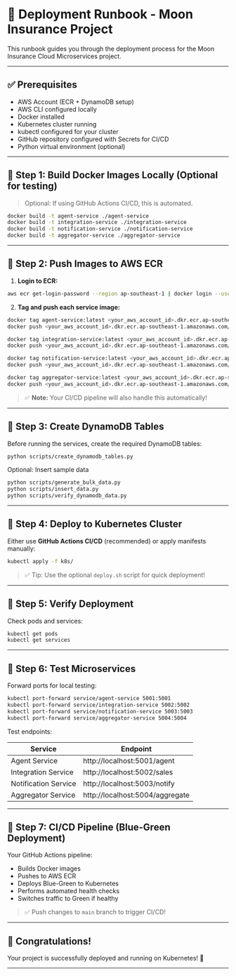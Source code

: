 
# 🚀 Deployment Runbook - Moon Insurance Project

This runbook guides you through the deployment process for the Moon Insurance Cloud Microservices project.

---

## ✅ Prerequisites

- AWS Account (ECR + DynamoDB setup)
- AWS CLI configured locally
- Docker installed
- Kubernetes cluster running
- kubectl configured for your cluster
- GitHub repository configured with Secrets for CI/CD
- Python virtual environment (optional)

---

## 🌟 Step 1: Build Docker Images Locally (Optional for testing)

> Optional: If using GitHub Actions CI/CD, this is automated.

```bash
docker build -t agent-service ./agent-service
docker build -t integration-service ./integration-service
docker build -t notification-service ./notification-service
docker build -t aggregator-service ./aggregator-service
```

---

## 🌟 Step 2: Push Images to AWS ECR

1. **Login to ECR:**

```bash
aws ecr get-login-password --region ap-southeast-1 | docker login --username AWS --password-stdin <your_aws_account_id>.dkr.ecr.ap-southeast-1.amazonaws.com
```

2. **Tag and push each service image:**

```bash
docker tag agent-service:latest <your_aws_account_id>.dkr.ecr.ap-southeast-1.amazonaws.com/agent-service:latest
docker push <your_aws_account_id>.dkr.ecr.ap-southeast-1.amazonaws.com/agent-service:latest

docker tag integration-service:latest <your_aws_account_id>.dkr.ecr.ap-southeast-1.amazonaws.com/integration-service:latest
docker push <your_aws_account_id>.dkr.ecr.ap-southeast-1.amazonaws.com/integration-service:latest

docker tag notification-service:latest <your_aws_account_id>.dkr.ecr.ap-southeast-1.amazonaws.com/notification-service:latest
docker push <your_aws_account_id>.dkr.ecr.ap-southeast-1.amazonaws.com/notification-service:latest

docker tag aggregator-service:latest <your_aws_account_id>.dkr.ecr.ap-southeast-1.amazonaws.com/aggregator-service:latest
docker push <your_aws_account_id>.dkr.ecr.ap-southeast-1.amazonaws.com/aggregator-service:latest
```

> ✅ **Note:** Your CI/CD pipeline will also handle this automatically!

---

## 🌟 Step 3: Create DynamoDB Tables

Before running the services, create the required DynamoDB tables:

```bash
python scripts/create_dynamodb_tables.py
```

Optional: Insert sample data

```bash
python scripts/generate_bulk_data.py
python scripts/insert_data.py
python scripts/verify_dynamodb_data.py
```

---

## 🌟 Step 4: Deploy to Kubernetes Cluster

Either use **GitHub Actions CI/CD** (recommended) or apply manifests manually:

```bash
kubectl apply -f k8s/
```

> ✅ Tip: Use the optional `deploy.sh` script for quick deployment!

---

## 🌟 Step 5: Verify Deployment

Check pods and services:

```bash
kubectl get pods
kubectl get services
```

---

## 🌟 Step 6: Test Microservices

Forward ports for local testing:

```bash
kubectl port-forward service/agent-service 5001:5001
kubectl port-forward service/integration-service 5002:5002
kubectl port-forward service/notification-service 5003:5003
kubectl port-forward service/aggregator-service 5004:5004
```

Test endpoints:

| Service | Endpoint |
|---------|-----------|
| Agent Service | http://localhost:5001/agent |
| Integration Service | http://localhost:5002/sales |
| Notification Service | http://localhost:5003/notify |
| Aggregator Service | http://localhost:5004/aggregate |

---

## 🌟 Step 7: CI/CD Pipeline (Blue-Green Deployment)

Your GitHub Actions pipeline:
- Builds Docker images
- Pushes to AWS ECR
- Deploys Blue-Green to Kubernetes
- Performs automated health checks
- Switches traffic to Green if healthy

> ✅ Push changes to `main` branch to trigger CI/CD!

---

## 🎉 Congratulations!

Your project is successfully deployed and running on Kubernetes! 🚀

---
